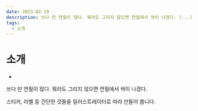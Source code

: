 ```yaml
---
date: 2023-02-19
description: 쓰다 만 연필이 많다. 뭐라도 그리지 않으면 연필에서 싹이 나겠다. (...) 스티커, 라벨 등 간단한 것들을 일러스트레이터로 따라 만들어 봅니다.
tags:
  - 소개
---
```


# 소개

- <Date />

쓰다 만 연필이 많다. 뭐라도 그리지 않으면 연필에서 싹이 나겠다.

스티커, 라벨 등 간단한 것들을 일러스트레이터로 따라 만들어 봅니다.

